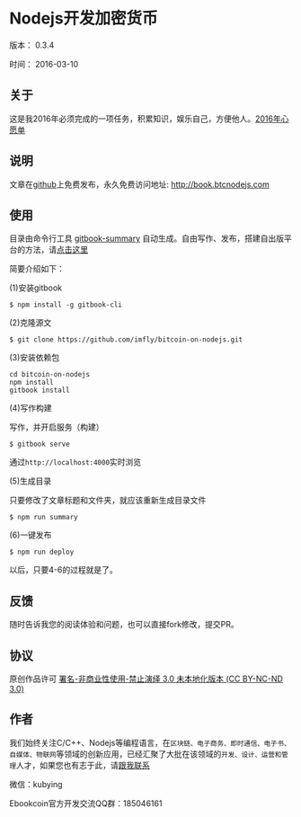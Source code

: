 # Nodejs开发加密货币

版本： 0.3.4

时间： 2016-03-10

## 关于

这是我2016年必须完成的一项任务，积累知识，娱乐自己，方便他人。[2016年心愿单][]

## 说明

文章在[github][]上免费发布，永久免费访问地址: <http://book.btcnodejs.com>

## 使用

目录由命令行工具 [gitbook-summary][] 自动生成。自由写作、发布，搭建自出版平台的方法，请[点击这里][self-publishing]

简要介绍如下：

(1)安装gitbook

```
$ npm install -g gitbook-cli
```

(2)克隆源文

```
$ git clone https://github.com/imfly/bitcoin-on-nodejs.git
```

(3)安装依赖包

```
cd bitcoin-on-nodejs
npm install
gitbook install
```

(4)写作构建

写作，并开启服务（构建）

```
$ gitbook serve
```

通过`http://localhost:4000`实时浏览

(5)生成目录

只要修改了文章标题和文件夹，就应该重新生成目录文件

```
$ npm run summary
```

(6)一键发布

```
$ npm run deploy
```

以后，只要4-6的过程就是了。

## 反馈

随时告诉我您的阅读体验和问题，也可以直接fork修改，提交PR。

## 协议

原创作品许可 [署名-非商业性使用-禁止演绎 3.0 未本地化版本 (CC BY-NC-ND 3.0)](http://creativecommons.org/licenses/by-nc-nd/3.0/deed.zh)

## 作者

我们始终关注C/C++、Nodejs等编程语言，在`区块链、电子商务、即时通信、电子书、自媒体、物联网`等领域的创新应用，已经汇聚了大批在该领域的`开发、设计、运营和管理`人才，如果您也有志于此，请[跟我联系][]

微信：kubying

Ebookcoin官方开发交流QQ群：185046161

[github]: https://github.com/imfly/bitcoin-on-nodejs
[巴比特论坛]: http://8btc.com/thread-27448-1-1.html
[gitbook-summary]: https://github.com/imfly/gitbook-summary
[self-publishing]: https://github.com/imfly/how-to-create-self-publishing-platform
[跟我联系]: /7-附录/4-关于作者.md
[2016年心愿单]: 7-附录/3-2016年心愿单.html
